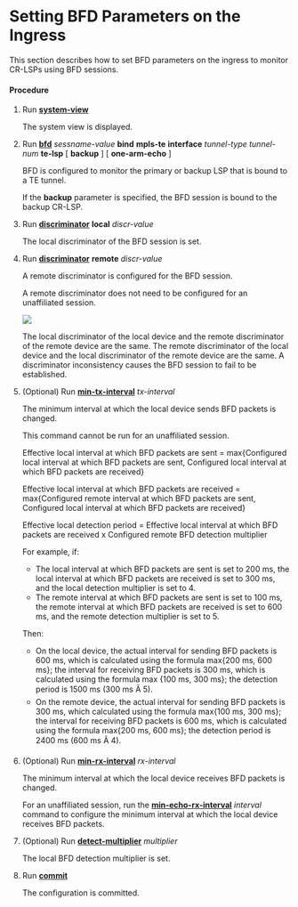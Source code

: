 Setting BFD Parameters on the Ingress
=====================================

This section describes how to set BFD parameters on the ingress to monitor CR-LSPs using BFD sessions.

#### Procedure

1. Run [**system-view**](cmdqueryname=system-view)
   
   
   
   The system view is displayed.
2. Run [**bfd**](cmdqueryname=bfd) *sessname-value* **bind** **mpls-te** **interface** *tunnel-type* *tunnel-num* **te-lsp** [ **backup** ] [ **one-arm-echo** ]
   
   
   
   BFD is configured to monitor the primary or backup LSP that is bound to a TE tunnel.
   
   
   
   If the **backup** parameter is specified, the BFD session is bound to the backup CR-LSP.
3. Run [**discriminator**](cmdqueryname=discriminator) **local** *discr-value*
   
   
   
   The local discriminator of the BFD session is set.
4. Run [**discriminator**](cmdqueryname=discriminator) **remote** *discr-value*
   
   
   
   A remote discriminator is configured for the BFD session.
   
   
   
   A remote discriminator does not need to be configured for an unaffiliated session.
   
   ![](../../../../public_sys-resources/note_3.0-en-us.png) 
   
   The local discriminator of the local device and the remote discriminator of the remote device are the same. The remote discriminator of the local device and the local discriminator of the remote device are the same. A discriminator inconsistency causes the BFD session to fail to be established.
5. (Optional) Run [**min-tx-interval**](cmdqueryname=min-tx-interval) *tx-interval*
   
   
   
   The minimum interval at which the local device sends BFD packets is changed.
   
   
   
   This command cannot be run for an unaffiliated session.
   
   Effective local interval at which BFD packets are sent = max{Configured local interval at which BFD packets are sent, Configured local interval at which BFD packets are received}
   
   Effective local interval at which BFD packets are received = max{Configured remote interval at which BFD packets are sent, Configured local interval at which BFD packets are received}
   
   Effective local detection period = Effective local interval at which BFD packets are received x Configured remote BFD detection multiplier
   
   For example, if:
   
   * The local interval at which BFD packets are sent is set to 200 ms, the local interval at which BFD packets are received is set to 300 ms, and the local detection multiplier is set to 4.
   * The remote interval at which BFD packets are sent is set to 100 ms, the remote interval at which BFD packets are received is set to 600 ms, and the remote detection multiplier is set to 5.
   
   Then:
   
   * On the local device, the actual interval for sending BFD packets is 600 ms, which is calculated using the formula max{200 ms, 600 ms}; the interval for receiving BFD packets is 300 ms, which is calculated using the formula max {100 ms, 300 ms}; the detection period is 1500 ms (300 ms Ã 5).
   * On the remote device, the actual interval for sending BFD packets is 300 ms, which calculated using the formula max{100 ms, 300 ms}; the interval for receiving BFD packets is 600 ms, which is calculated using the formula max{200 ms, 600 ms}; the detection period is 2400 ms (600 ms Ã 4).
6. (Optional) Run [**min-rx-interval**](cmdqueryname=min-rx-interval) *rx-interval*
   
   
   
   The minimum interval at which the local device receives BFD packets is changed.
   
   
   
   For an unaffiliated session, run the [**min-echo-rx-interval**](cmdqueryname=min-echo-rx-interval) *interval* command to configure the minimum interval at which the local device receives BFD packets.
7. (Optional) Run [**detect-multiplier**](cmdqueryname=detect-multiplier) *multiplier*
   
   
   
   The local BFD detection multiplier is set.
8. Run [**commit**](cmdqueryname=commit)
   
   
   
   The configuration is committed.